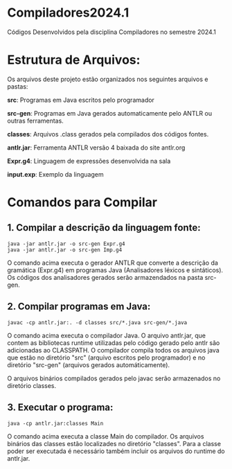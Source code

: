 # Compiladores2024.1
Códigos Desenvolvidos pela disciplina Compiladores
no semestre 2024.1


# Estrutura de Arquivos:

Os arquivos deste projeto estão organizados nos seguintes arquivos e pastas:

**src**: Programas em Java escritos pelo programador

**src-gen**: Programas em Java gerados automaticamente pelo ANTLR ou outras ferramentas.

**classes**: Arquivos .class gerados pela compilados dos códigos fontes.

**antlr.jar**: Ferramenta ANTLR versão 4 baixada do site antlr.org

**Expr.g4**: Linguagem de expressões desenvolvida na sala

**input.exp**: Exemplo da linguagem


# Comandos para Compilar

## 1. Compilar a descrição da linguagem fonte:

```
java -jar antlr.jar -o src-gen Expr.g4
java -jar antlr.jar -o src-gen Imp.g4
```
O comando acima executa o gerador ANTLR que converte a descrição da gramática (Expr.g4) em
programas Java (Analisadores léxicos e sintáticos). Os códigos dos analisadores gerados serão armazendados na pasta src-gen.



## 2. Compilar programas em Java:


```
javac -cp antlr.jar:. -d classes src/*.java src-gen/*.java
```
O comando acima executa o compilador Java. O arquivo antlr.jar, que contem as bibliotecas
runtime utilizadas pelo código gerado pelo antlr são adicionadas ao CLASSPATH. O compilador
compila todos os arquivos java que estão no diretório "src" (arquivo escritos pelo programador)
e no diretório "src-gen" (arquivos gerados automáticamente). 

O arquivos binários compilados gerados pelo javac serão armazenados no diretório classes.


## 3. Executar o programa:

```
java -cp antlr.jar:classes Main
```

O comando acima executa a classe Main do compilador. Os arquivos binários das classes estão localizades no diretório "classes". Para a classe poder ser executada é necessário também incluir os arquivos do runtime do antlr.jar.

